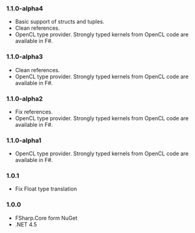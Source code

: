 ### 1.1.0-alpha4
* Basic support of structs and tuples.
* Clean references.
* OpenCL type provider. Strongly typed kernels from OpenCL code are available in F#.

### 1.1.0-alpha3
* Clean references.
* OpenCL type provider. Strongly typed kernels from OpenCL code are available in F#.

### 1.1.0-alpha2
* Fix references.
* OpenCL type provider. Strongly typed kernels from OpenCL code are available in F#.

### 1.1.0-alpha1
* OpenCL type provider. Strongly typed kernels from OpenCL code are available in F#.

### 1.0.1
* Fix Float type translation

### 1.0.0
* FSharp.Core form NuGet
* .NET 4.5 